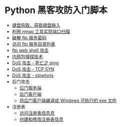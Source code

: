 # Python 黑客攻防入门脚本

* [键盘钩取，获取键盘输入](./5-1-MessageHooking.py)
* [利用 nmap 工具实现端口扫描](./7-1-ScannerPort.py)
* [破解 ftp 服务密码](./7-2-CrackPasswords.py)
* [访问 ftp 服务目录列表](./7-3-DirList.py)
* [ftp web shell 攻击](./7-4-WebShell.py)
* [内网包嗅探技术](./7-5-Sniffing.py)
* [DoS 攻击 - 死亡之 ping](./7-6-Dos-ping.py)
* [DoS 攻击 - TCP SYN](./7-7-Dos-TCPSYN.py)
* [DoS 攻击 - slowloris](./7-8-Dos-slowloris.py)
* 后门攻击
	* [后门服务端](./8-1-backdoorserver.py)
	* [后门客户端](./8-1-backdoorclient.py)
	* [将后门客户端编译成 Windows 可执行的 exe 文件](./8-1-setup.py)
* 注册表
	* [访问注册表信息息](./8-4-registrylist.py)
	* [创建和修改注册表信息](./8-4-registryupdate.py)